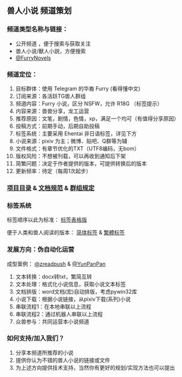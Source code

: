## 兽人小说 频道策划
### 频道类型名称与链接：
- 公开频道 ，便于搜索与获取关注
- 兽人小说/獸人小説，方便搜索
- [@FurryNovels](https://t.me/FurryNovels)

### 频道定位：

1. 目标群体：使用 Telegram 的华裔 Furry (看得懂中文)  
1. 订阅来源：各活跃TG兽人群组  
1. 频道内容：Furry 小说，区分 NSFW，允许 R18G （标签提示）
1. 内容来源：兽兽分享，龙工运营
1. 推荐原因：文笔，剧情，色情，xp，满足一个均可（有值得分享原因）  
1. 投稿方式：前期手动，后期自助投稿  
1. 标签系统：主要采用 Ehentai 非日语标签，详见下方  
1. 小说来源：pixiv 为主；微博、贴吧、Q群等为辅  
1. 文件格式：有章节优化的TXT（UTF8编码，无bom）  
1. 版权风险：不想被刊载，可以再收到通知后下架  
1. 简繁问题：决定于作者提供的版本，可提供转换后的版本   
1. 更新频率：待定（每周1次起步）  

### [项目目录](https://github.com/DowneyRem/FurryNovels/blob/main/Document.md)  &  [文档规范](https://github.com/DowneyRem/FurryNovels/blob/main/Document.md)  &  [群组规定](https://github.com/DowneyRem/FurryNovels/blob/main/GroupRule.md)

### 标签系统

标签顺序以此为标准：
[标签表格版](https://github.com/DowneyRem/FurryNovels/blob/main/Tags.md) 

便于人类和兽人阅读的版本：
[简体标签](https://github.com/DowneyRem/FurryNovels/blob/main/Tags_zh_cn.md) &
[繁體标签](https://github.com/DowneyRem/FurryNovels/blob/main/Tags_zh_tw.md)   

### 发展方向：伪自动化运营

成型案例： [@zreadpush](https://t.me/zreadpush) & 
[@YunPanPan](https://t.me/YunPanPan)

1. 文本转换：docx转txt，繁简互转
1. 文本处理：格式化小说信息，获取小说文本标签
1. 文档排版：word文档(宏)自动排版，考虑pywin32库
1. 小说下载：根据小说链接，从pixiv下载(系列)小说
1. 串联流程1：在本地串联以上流程
1. 串联流程2：通过机器人串联以上流程
1. 众兽参与：共同运营本小说频道

###  如何支持/加入我们？
1. 分享本频道所推荐的小说
1. 提供你认为不错的兽人小说的链接或文件
1. 为上述方向提供技术支持，当然你有更好的规划/实现方法也可以提出


